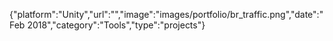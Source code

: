 {"platform":"Unity","url":"","image":"images/portfolio/br_traffic.png","date":"Feb 2018","category":"Tools","type":"projects"}
